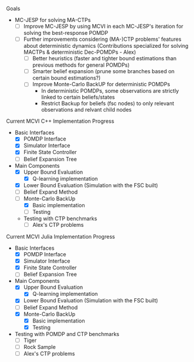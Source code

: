 Goals 
- MC-JESP for solving MA-CTPs
    - [ ] Improve MC-JESP by using MCVI in each MC-JESP's iteration for solving the best-response POMDP
    - [ ] Further improvements considering (MA-)CTP problems' features about deterministic dynamics (Contributions specialized for solving MACTPs & deterministic Dec-POMDPs - Alex)
        - [ ] Better heuristics (faster and tighter bound estimations than previous methods for general POMDPs)
        - [ ] Smarter belief expansion (prune some branches based on certain bound estimations?)
        - [ ] Improve Monte-Carlo BackUP for deterministic POMDPs
            - In deterministic POMDPs, some observations are strictly linked to certain beliefs/states
            - Restrict Backup for beliefs (fsc nodes) to only relevant observations and relvant child nodes


Current MCVI C++ Implementation Progress
- Basic Interfaces
    - [x] POMDP Interface
    - [x] Simulator Interface
    - [x] Finite State Controller 
    - [ ] Belief Expansion Tree

- Main Components
    - [x] Upper Bound Evaluation
        - [x] Q-learning implementation
    - [x] Lower Bound Evaluation (Simulation with the FSC built)
    - [ ] Belief Expand Method
    - [ ] Monte-Carlo BackUp
        - [x] Basic implementation
        - [ ] Testing
    - Testing with CTP benchmarks
        - [ ] Alex's CTP problems

Current MCVI Julia Implementation Progress 
- Basic Interfaces
    - [x] POMDP Interface
    - [x] Simulator Interface
    - [x] Finite State Controller 
    - [ ] Belief Expansion Tree

- Main Components
    - [x] Upper Bound Evaluation
        - [x] Q-learning implementation
    - [x] Lower Bound Evaluation (Simulation with the FSC built)
    - [ ] Belief Expand Method
    - [x] Monte-Carlo BackUp
        - [x] Basic implementation
        - [x] Testing

- Testing with POMDP and CTP benchmarks
    - [ ] Tiger
    - [ ] Rock Sample
    - [ ] Alex's CTP problems
